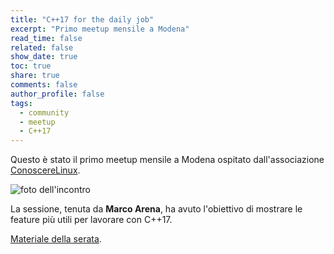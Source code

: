 ```yaml
---
title: "C++17 for the daily job"
excerpt: "Primo meetup mensile a Modena"
read_time: false
related: false
show_date: true
toc: true
share: true
comments: false
author_profile: false
tags:
  - community
  - meetup
  - C++17  
---
```


Questo è stato il primo meetup mensile a Modena ospitato dall'associazione [ConoscereLinux](https://conoscerelinux.org/).

![foto dell'incontro](https://ilpropheta.github.io/pics/meetup-mo-feb17.png)

La sessione, tenuta da **Marco Arena**, ha avuto l'obiettivo di mostrare le feature più utili per lavorare con C++17.

[Materiale della serata](https://github.com/italiancpp/meetup17/blob/master/md.md).